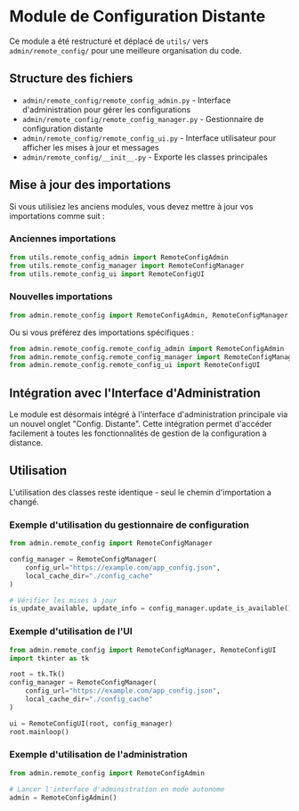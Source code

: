 # Module de Configuration Distante

Ce module a été restructuré et déplacé de `utils/` vers `admin/remote_config/` pour une meilleure organisation du code.

## Structure des fichiers

- `admin/remote_config/remote_config_admin.py` - Interface d'administration pour gérer les configurations
- `admin/remote_config/remote_config_manager.py` - Gestionnaire de configuration distante
- `admin/remote_config/remote_config_ui.py` - Interface utilisateur pour afficher les mises à jour et messages
- `admin/remote_config/__init__.py` - Exporte les classes principales

## Mise à jour des importations

Si vous utilisiez les anciens modules, vous devez mettre à jour vos importations comme suit :

### Anciennes importations

```python
from utils.remote_config_admin import RemoteConfigAdmin
from utils.remote_config_manager import RemoteConfigManager
from utils.remote_config_ui import RemoteConfigUI
```

### Nouvelles importations

```python
from admin.remote_config import RemoteConfigAdmin, RemoteConfigManager, RemoteConfigUI
```

Ou si vous préférez des importations spécifiques :

```python
from admin.remote_config.remote_config_admin import RemoteConfigAdmin
from admin.remote_config.remote_config_manager import RemoteConfigManager
from admin.remote_config.remote_config_ui import RemoteConfigUI
```

## Intégration avec l'Interface d'Administration

Le module est désormais intégré à l'interface d'administration principale via un nouvel onglet "Config. Distante". 
Cette intégration permet d'accéder facilement à toutes les fonctionnalités de gestion de la configuration à distance.

## Utilisation

L'utilisation des classes reste identique - seul le chemin d'importation a changé.

### Exemple d'utilisation du gestionnaire de configuration

```python
from admin.remote_config import RemoteConfigManager

config_manager = RemoteConfigManager(
    config_url="https://example.com/app_config.json",
    local_cache_dir="./config_cache"
)

# Vérifier les mises à jour
is_update_available, update_info = config_manager.update_is_available()
```

### Exemple d'utilisation de l'UI

```python
from admin.remote_config import RemoteConfigManager, RemoteConfigUI
import tkinter as tk

root = tk.Tk()
config_manager = RemoteConfigManager(
    config_url="https://example.com/app_config.json",
    local_cache_dir="./config_cache"
)

ui = RemoteConfigUI(root, config_manager)
root.mainloop()
```

### Exemple d'utilisation de l'administration

```python
from admin.remote_config import RemoteConfigAdmin

# Lancer l'interface d'administration en mode autonome
admin = RemoteConfigAdmin() 